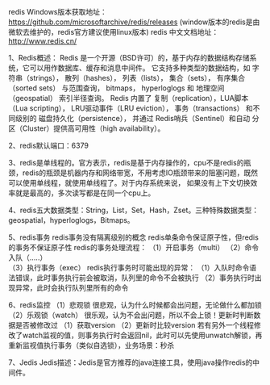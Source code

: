 redis Windows版本获取地址：https://github.com/microsoftarchive/redis/releases (window版本的redis是由微软去维护的，redis官方建议使用linux版本)
redis 中文文档地址：http://www.redis.cn/

1、Redis概述：
	Redis 是一个开源（BSD许可）的，基于内存的数据结构存储系统，它可以用作数据库、缓存和消息中间件。 它支持多种类型的数据结构，如 字符串（strings）， 散列（hashes）， 列表（lists）， 集合（sets）， 
	有序集合（sorted sets） 与范围查询， bitmaps， hyperloglogs 和 地理空间（geospatial） 索引半径查询。 Redis 内置了 复制（replication），LUA脚本（Lua scripting）， LRU驱动事件（LRU eviction），
	事务（transactions） 和不同级别的 磁盘持久化（persistence）， 并通过 Redis哨兵（Sentinel）和自动 分区（Cluster）提供高可用性（high availability）。

2、redis默认端口：6379

3、redis是单线程的。官方表示，redis是基于内存操作的，cpu不是redis的瓶颈，redis的瓶颈是机器内存和网络带宽，不用考虑IO瓶颈带来的阻塞问题，既然可以使用单线程，就使用单线程了。对于内存系统来说，
	如果没有上下文切换效率就是最高的，多次读写都是在同一个cpu上。

4、redis五大数据类型：String，List，Set，Hash，Zset。三种特殊数据类型：geospatial，hyperloglogs，Bitmaps。

5、redis事务
	redis事务没有隔离级别的概念
	redis单条命令保证原子性，但redis的事务不保证原子性
	redis的事务处理流程：
	（1）开启事务（multi）
	（2）命令入队（.....）	
	（3）执行事务（exec）
	redis执行事务时可能出现的异常：
	（1）入队时命令语法错误，此时事务执行前会被取消，队列里的命令不会被执行
	（2）事务执行时出现异常，此时会执行队列里所有的命令

6、redis监控
	（1）悲观锁
		很悲观，认为什么时候都会出问题，无论做什么都加锁
	（2）乐观锁（watch）
		很乐观，认为不会出问题，所以不会上锁！更新时判断数据是否被修改过
		（1）获取version
		（2）更新时比较version
		若有另外一个线程修改了watch监视的值，则事务执行时会返回nil，此时可以先使用unwatch解锁，再重新监视值执行事务（类似自选锁），业务场景：秒杀

7、Jedis
	Jedis描述：Jedis是官方推荐的java连接工具，使用java操作redis的中间件。
	